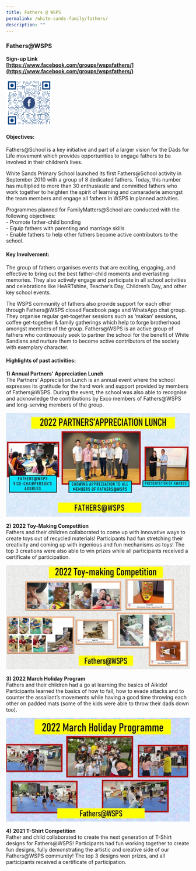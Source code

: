 ```yaml
---
title: Fathers @ WSPS
permalink: /white-sands-family/fathers/
description: ""
---
```

### **Fathers@WSPS**
**Sign-up Link**<br>
**[https://www.facebook.com/groups/wspsfathers/](https://www.facebook.com/groups/wspsfathers/)**

<img src="/images/fathersqr.png" style="width:25%" align=left>
<br clear="left">

#### **Objectives:**
Fathers@School is a key initiative and part of a larger vision for the Dads for Life movement which provides opportunities to engage fathers to be involved in their children’s lives.

White Sands Primary School launched its first Fathers@School activity in September 2010 with a group of 8 dedicated fathers. Today, this number has multiplied to more than 30 enthusiastic and committed fathers who work together to heighten the spirit of learning and camaraderie amongst the team members and engage all fathers in WSPS in planned activities.

Programmes planned for FamilyMatters@School are conducted with the following objectives:<br>
\- Promote father-child bonding<br>
\- Equip fathers with parenting and marriage skills<br>
\- Enable fathers to help other fathers become active contributors to the school.

#### **Key Involvement:**
The group of fathers organises events that are exciting, engaging, and effective to bring out the best father-child moments and everlasting memories. They also actively engage and participate in all school activities and celebrations like HeARTshine, Teacher’s Day, Children’s Day, and other key school events. 

The WSPS community of fathers also provide support for each other through Fathers@WSPS closed Facebook page and WhatsApp chat group. They organise regular get-together sessions such as ‘makan’ sessions, coffee get-together & family gatherings which help to forge brotherhood amongst members of the group. Fathers@WSPS is an active group of fathers who continuously seek to partner the school for the benefit of White Sandians and nurture them to become active contributors of the society with exemplary character.

#### **Highlights of past activities:**
**1) Annual Partners' Appreciation Lunch**<Br>
The Partners’ Appreciation Lunch is an annual event where the school expresses its gratitude for the hard work and support provided by members of Fathers@WSPS. During the event, the school was also able to recognise and acknowledge the contributions by Exco members of Fathers@WSPS and long-serving members of the group.

![PALunch](/images/PA%20Lunch.jpg)
<br clear="left">

**2)** **2022 Toy-Making Competition**<br>
Fathers and their children collaborated to come up with innovative ways to create toys out of recycled materials! Participants had fun stretching their creativity and coming up with ingenious and fun mechanisms as toys! The top 3 creations were also able to win prizes while all participants received a certificate of participation.

![ToyComp](/images/Toy%20Making%20Comp.jpg)
<br clear="left">

**3) 2022 March Holiday Program**<br>
Fathers and their children had a go at learning the basics of Aikido! Participants learned the basics of how to fall, how to evade attacks and to counter the assailant’s movements while having a good time throwing each other on padded mats (some of the kids were able to throw their dads down too).

![MarHols](/images/MarchHoliday2022.jpg)
<br clear="left">

**4)** **2021 T-Shirt Competition**<br>
Father and child collaborated to create the next generation of T-Shirt designs for Fathers@WSPS! Participants had fun working together to create fun designs, fully demonstrating the artistic and creative side of our Fathers@WSPS community! The top 3 designs won prizes, and all participants received a certificate of participation.